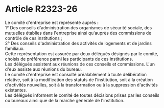# Article R2323-26

  
Le comité d'entreprise est représenté auprès :   
1° Des conseils d'administration des organismes de sécurité sociale, des mutuelles établies dans l'entreprise ainsi qu'auprès des commissions de contrôle de ces institutions ;   
2° Des conseils d'administration des activités de logements et de jardins familiaux.   
Cette représentation est assurée par deux délégués désignés par le comité, choisis de préférence parmi les participants de ces institutions.   
Les délégués assistent aux réunions de ces conseils et commissions. L'un d'eux assiste aux réunions du bureau.   
Le comité d'entreprise est consulté préalablement à toute délibération relative, soit à la modification des statuts de l'institution, soit à la création d'activités nouvelles, soit à la transformation ou à la suppression d'activités existantes.   
Les délégués informent le comité de toutes décisions prises par les conseils ou bureaux ainsi que de la marche générale de l'institution.